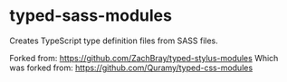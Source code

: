 # typed-sass-modules

Creates TypeScript type definition files from SASS files.

Forked from: https://github.com/ZachBray/typed-stylus-modules
Which was forked from: https://github.com/Quramy/typed-css-modules